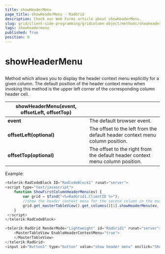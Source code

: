 ```yaml
---
title: showHeaderMenu
page_title: showHeaderMenu - RadGrid
description: Check our Web Forms article about showHeaderMenu.
slug: grid/client-side-programming/gridcolumn-object/methods/showheadermenu
tags: showheadermenu
published: True
position: 0
---
```


# showHeaderMenu



## 

Method which allows you to display the header context menu explicitly for a given column. The default position of the header context menu when invoking this method is the upper left corner of the corresponding column header cell.


|  **showHeaderMenu(event, offsetLeft, offsetTop)**  |  |
| ------ | ------ |
| **event** |The default browser event.|
| **offsetLeft(optional)** |The offset to the left from the default header context menu column position.|
| **offsetTop(optional)** |The offset to the right from the default header context menu column position.|

Example:

````JavaScript
<telerik:RadCodeBlock ID="RadCodeBlock1" runat="server">
<script type="text/javascript">
    function ShowFirstColumnHeaderMenu(ev) {
        var grid = $find("<%=RadGrid1.ClientID %>");
        //show the header context menu for the second column in the master table with 10 left/10 top offset
        grid.get_masterTableView().get_columns()[1].showHeaderMenu(ev, 10, 10);
    }
 </script>
</telerik:RadCodeBlock>

<telerik:RadGrid RenderMode="Lightweight" id="RadGrid1" runat="server">
    <MasterTableView EnableHeaderContextMenu="true">
    </MasterTableView>
</telerik:RadGrid> 
<input id="Button1" type="button" value="show header menu" onclick="ShowFirstColumnHeaderMenu(event);" />
````


